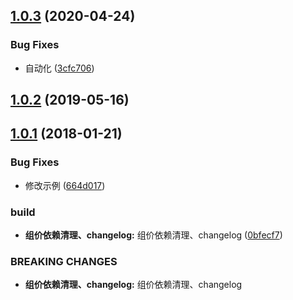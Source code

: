 ## [1.0.3](https://github.com/tinper-bee/bee-collapse/compare/v1.0.2...v1.0.3) (2020-04-24)


### Bug Fixes

* 自动化 ([3cfc706](https://github.com/tinper-bee/bee-collapse/commit/3cfc7068dc8a16faa293b9033950aa90e819a3ea))



<a name="1.0.2"></a>
## [1.0.2](https://github.com/tinper-bee/bee-collapse/compare/v1.0.1...v1.0.2) (2019-05-16)



<a name="1.0.1"></a>
## [1.0.1](https://github.com/tinper-bee/bee-collapse/compare/0bfecf7...v1.0.1) (2018-01-21)


### Bug Fixes

* 修改示例 ([664d017](https://github.com/tinper-bee/bee-collapse/commit/664d017))


### build

* **组价依赖清理、changelog:** 组价依赖清理、changelog ([0bfecf7](https://github.com/tinper-bee/bee-collapse/commit/0bfecf7))


### BREAKING CHANGES

* **组价依赖清理、changelog:** 组价依赖清理、changelog



